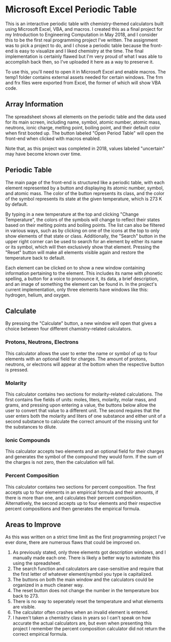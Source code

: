 # Microsoft Excel Periodic Table
This is an interactive periodic table with chemistry-themed calculators built using Microsoft Excel, VBA, and macros. I created this as a final project for my Introduction to Engineering Computation in May 2018, and I consider this to be the first real programming project I've written. The assignment was to pick a project to do, and I chose a periodic table because the front-end is easy to visualize and I liked chemistry at the time. The final implementation is certainly flawed but I'm very proud of what I was able to accomplish back then, so I've uploaded it here as a way to preserve it.

To use this, you'll need to open it in Microsoft Excel and enable macros. The temp1 folder contains external assets needed for certain windows. The frm and frx files were exported from Excel, the former of which will show VBA code.

## Array Information
The spreadsheet shows all elements on the periodic table and the data used for its main screen, including name, symbol, atomic number, atomic mass, neutrons, ionic charge, melting point, boiling point, and their default color when first booted up. The button labeled "Open Period Table" will open the front-end when clicked with macros enabled.

Note that, as this project was completed in 2018, values labeled "uncertain" may have become known over time.

## Periodic Table
The main page of the front-end is structured like a periodic table, with each element represented by a button and displaying its atomic number, symbol, and atomic mass. The color of the button represents its class, and the color of the symbol represents its state at the given temperature, which is 273 K by default.

By typing in a new temperature at the top and clicking "Change Temperature", the colors of the symbols will change to reflect their states based on their melting points and boiling points. The list can also be filtered in various ways, such as by clicking on one of the icons at the top to only show elements of that state or class. Additionally, the "Search" button in the upper right corner can be used to search for an element by either its name or its symbol, which will then exclusively show that element. Pressing the "Reset" button will make all elements visible again and restore the temperature back to default.

Each element can be clicked on to show a new window containing information pertaining to the element. This includes its name with phonetic spelling, a button for a voice to pronounce it, its data, a brief description, and an image of something the element can be found in. In the project's current implementation, only three elements have windows like this: hydrogen, helium, and oxygen.

## Calculate
By pressing the "Calculate" button, a new window will open that gives a choice between four different chamistry-related calculators.

### Protons, Neutrons, Electrons
This calculator allows the user to enter the name or symbol of up to four elements with an optional field for charges. The amount of protons, neutrons, or electrons will appear at the bottom when the respective button is pressed.

### Molarity
This calculator contains two sections for molarity-related calculations. The first contains five fields of units: moles, liters, molarity, molar mass, and grams, and pressing upon entering a value, the buttons below allow the user to convert that value to a different unit. The second requires that the user enters both the molarity and liters of one substance and either unit of a second substance to calculate the correct amount of the missing unit for the substances to dilute.

### Ionic Compounds
This calculator accepts two elements and an optional field for their charges and generates the symbol of the compound they would form. If the sum of the charges is not zero, then the calculation will fail.

### Percent Composition
This calculator contains two sections for percent composition. The first accepts up to four elements in an empirical formula and their amounts, if there is more than one, and calculates their percent composition. Alternatively, the second accepts up to four elements and their respective percent compositions and then generates the empirical formula.

## Areas to Improve
As this was written on a strict time limit as the first programming project I've ever done, there are numerous flaws that could be improved on.
1. As previously stated, only three elements got description windows, and I manually made each one. There is likely a better way to automate this using the spreadsheet.
2. The search function and calculators are case-sensitive and require that the first letter of whatever element/symbol you type is capitalized.
3. The buttons on both the main window and the calculators could be organized in a much cleaner way.
4. The reset button does not change the number in the temperature box back to 273.
5. There is no way to seperately reset the temperature and what elements are visible.
6. The calculator often crashes when an invalid element is entered.
7. I haven't taken a chemistry class in years so I can't speak on how accurate the actual calculators are, but even when presenting this project I remember the percent composition calculator did not return the correct empirical formula.
